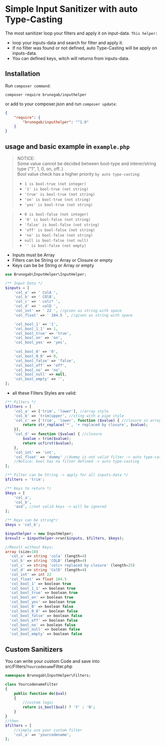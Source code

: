 # Simple Input Sanitizer with auto Type-Casting

The most sanitizer loop your filters and apply it on input-data. `This helper:`

- loop your inputs-data and search for filter and apply it.
- If no filter was found or not defined, auto Type-Casting will be apply on inputs-data.
- You can defined keys, witch will returns from inputs-data.

## Installation

Run `composer command`:

```
composer require brunogab/inputhelper
```

or add to your composer.json and run `composer update`:

```json
{
	"require": {
		"brunogab/inputhelper": "^1.0"
	}
}
```

## usage and basic example in `example.php`

> NOTICE:<br>
> Some value cannot be decided between bool-type and interer/string type ("1", 1, 0, on, off..)<br>
> Bool value check has a higher priority `by auto type-casting`:<br>
>
> - `1 is bool-true (not integer)`
> - `'1' is bool-true (not string)`
> - `'true' is bool-true (not string)`
> - `'on' is bool-true (not string)`
> - `'yes' is bool-true (not string)`

> - `0 is bool-false (not integer)`
> - `'0' is bool-false (not string)`
> - `'false' is bool-false (not string)`
> - `'off' is bool-false (not string)`
> - `'no' is bool-false (not string)`
> - `null is bool-false (not null)`
> - `'' is bool-false (not empty)`

- Inputs must be Array
- Filters can be String or Array or Closure or empty
- Keys can be be String or Array or empty

```php
use Brunogab\InputHelper\InputHelper;

/** Input Data */
$inputs = [
	'col_a' => ' ColA ',
	'col_b' => ' COlB',
	'col_c' => ' colc* ',
	'col_d' => ' colD ',
	'col_int' => ' 22 ', //given as string with space
	'col_float' => ' 184.5 ', //given as string with space

	'col_bool_1' => '1',
	'col_bool_1_1' => 1,
	'col_bool_true' => 'true',
	'col_bool_on' => 'on',
	'col_bool_yes' => 'yes',
	
	'col_bool_0' => '0',
	'col_bool_0_0' => 0,
	'col_bool_false' => 'false',
	'col_bool_off' => 'off',
	'col_bool_no' => 'no',
	'col_bool_null' => null,
	'col_bool_empty' => '',
];
```

- all these Filters Styles are valid:

```php
/** Filters */
$filters = [
	'col_a' => ['trim', 'lower'], //array style
	'col_b' => 'trim|upper', //sting with a pipe style
	'col_c' => ['trim', 'lower', function ($value) { //closure in array style
		return str_replace('*', '+ replaced by closure', $value);
	}],
	'col_d' => function ($value) { //closure
		$value = trim($value);
		return ucfirst($value);
	},
	'col_int' => 'int',
	'col_float' => 'dummy' //dummy is not valid filter -> auto type-casting
	//Notice: bool has no filter defined -> auto type-casting
];

/** Filter can be String -> apply for all inputs-data */
$filters = 'trim';

/** Keys to return */
$keys = [
	'col_a',
	'col_b',
	'asd', //not valid keys -> will be ignored
];

/** Keys can be string*/
$keys = 'col_b';

$inputhelper = new InputHelper;
$result = $inputhelper->run($inputs, $filters, $keys);

//Result without Keys:
array (size=18)
  'col_a' => string 'cola' (length=4)
  'col_b' => string 'COLB' (length=4)
  'col_c' => string 'colc+ replaced by closure' (length=25)
  'col_d' => string 'ColD' (length=4)
  'col_int' => int 22
  'col_float' => float 184.5
  'col_bool_1' => boolean true
  'col_bool_1_1' => boolean true
  'col_bool_true' => boolean true
  'col_bool_on' => boolean true
  'col_bool_yes' => boolean true
  'col_bool_0' => boolean false
  'col_bool_0_0' => boolean false
  'col_bool_false' => boolean false
  'col_bool_off' => boolean false
  'col_bool_no' => boolean false
  'col_bool_null' => boolean false
  'col_bool_empty' => boolean false
```

## Custom Sanitizers

You can write your custom Code and save into src/Filters/`Yourcodename`Filter.php

```php
namespace Brunogab\InputHelper\Filters;

class YourcodenameFilter
{
	public function do($val)
	{
		//custom logic
		return is_bool($val) ? 'Y' : 'N';
	}
}
//then
$filters = [
	//simply use your custom filter
	'col_a' => 'yourcodename',
];
```
